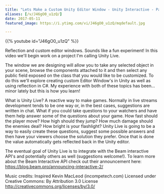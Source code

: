 ```yaml
---
title: "Lets Make a Custom Unity Editor Window - Unity Interactive - Part 1"
aliases: [/v/J46gO0_u1zQ/]
date: 2017-05-11
featured_image: https://i.ytimg.com/vi/J46gO0_u1zQ/mqdefault.jpg

---
```


{{% youtube id="J46gO0_u1zQ" %}}

Reflection and custom editor windows. Sounds like a fun experiment! In this video we'll begin work on a project I'm calling Unity Live.

The window we are designing will allow you to take any selected object in your scene, browse the components attached to it and then select any public field exposed on the class that you would like to be customized. To do this we'll explore creating custom Editor Window's in Unity as well as using reflection in C#. My experience with both of these topics has been... minor lately but this is how you learn!

What is Unity Live? A reactive way to make games. Normally in live streams development tends to be one way or, in the best cases, suggestions are written in chat. What if you could take questions to your watchers and have them help answer some of the questions about your game. How fast should the player move? How high should they jump? How much damage should the enemies deal? How bright is your flashlight? Unity Live is going to be a way to easily create these questions, suggest some possible answers and then have your viewers choose the solution they prefer. Once that is done the value automatically gets reflected back in the Unity editor.

The eventual goal of Unity Live is to integrate with the Beam interactive API's and potentially others as well (suggestions welcome!). To learn more about the Beam Interactive API check out their announcement here: https://blog.beam.pro/announcing-interactive-2/

Music credits:
Inspired Kevin MacLeod (incompetech.com)
Licensed under Creative Commons: By Attribution 3.0 License
http://creativecommons.org/licenses/by/3.0/